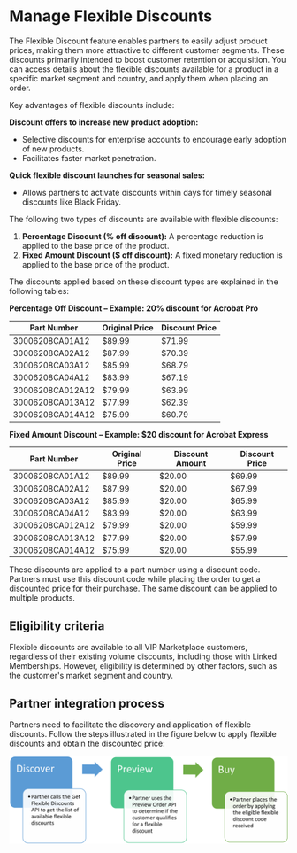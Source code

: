 # Manage Flexible Discounts

The Flexible Discount feature enables partners to easily adjust product prices, making them more attractive to different customer segments. These discounts primarily intended to boost customer retention or acquisition. You can access details about the flexible discounts available for a product in a specific market segment and country, and apply them when placing an order.

Key advantages of flexible discounts include:

**Discount offers to increase new product adoption:**

- Selective discounts for enterprise accounts to encourage early adoption of new products.
- Facilitates faster market penetration.

**Quick flexible discount launches for seasonal sales:**

- Allows partners to activate discounts within days for timely seasonal discounts like Black Friday.

The following two types of discounts are available with flexible discounts:

1. **Percentage Discount (% off discount):** A percentage reduction is applied to the base price of the product.
2. **Fixed Amount Discount ($ off discount):** A fixed monetary reduction is applied to the base price of the product.

The discounts applied based on these discount types are explained in the following tables:

**Percentage Off Discount – Example: 20% discount for Acrobat Pro**

| Part Number      | Original Price | Discount Price |
|------------------|----------------|-------------|
| 30006208CA01A12  | $89.99         | $71.99      |
| 30006208CA02A12  | $87.99         | $70.39      |
| 30006208CA03A12  | $85.99         | $68.79      |
| 30006208CA04A12  | $83.99         | $67.19      |
| 30006208CA012A12 | $79.99         | $63.99      |
| 30006208CA013A12 | $77.99         | $62.39      |
| 30006208CA014A12 | $75.99         | $60.79      |

**Fixed Amount Discount – Example: $20 discount for Acrobat Express**

| Part Number      | Original Price | Discount Amount | Discount Price |
|------------------|----------------|-----------------|-------------|
| 30006208CA01A12  | $89.99         | $20.00          | $69.99      |
| 30006208CA02A12  | $87.99         | $20.00          | $67.99      |
| 30006208CA03A12  | $85.99         | $20.00          | $65.99      |
| 30006208CA04A12  | $83.99         | $20.00          | $63.99      |
| 30006208CA012A12 | $79.99         | $20.00          | $59.99      |
| 30006208CA013A12 | $77.99         | $20.00          | $57.99      |
| 30006208CA014A12 | $75.99         | $20.00          | $55.99      |

These discounts are applied to a part number using a discount code. Partners must use this discount code while placing the order to get a discounted price for their purchase. The same discount can be applied to multiple products.

## Eligibility criteria

Flexible discounts are available to all VIP Marketplace customers, regardless of their existing volume discounts, including those with Linked Memberships. However, eligibility is determined by other factors, such as the customer's market segment and country.

## Partner integration process  

Partners need to facilitate the discovery and application of flexible discounts. Follow the steps illustrated in the figure below to apply flexible discounts and obtain the discounted price:

![Partner integration process](../image/flex_6.png)
